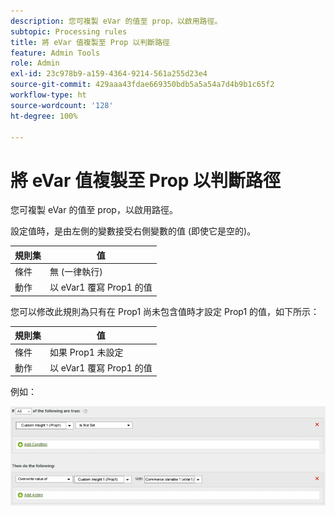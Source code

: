 ```yaml
---
description: 您可複製 eVar 的值至 prop，以啟用路徑。
subtopic: Processing rules
title: 將 eVar 值複製至 Prop 以判斷路徑
feature: Admin Tools
role: Admin
exl-id: 23c978b9-a159-4364-9214-561a255d23e4
source-git-commit: 429aaa43fdae669350bdb5a5a54a7d4b9b1c65f2
workflow-type: ht
source-wordcount: '128'
ht-degree: 100%

---
```


# 將 eVar 值複製至 Prop 以判斷路徑

您可複製 eVar 的值至 prop，以啟用路徑。

設定值時，是由左側的變數接受右側變數的值 (即使它是空的)。

| 規則集 | 值 |
|---|---|
| 條件 | 無 (一律執行) |
| 動作 | 以 eVar1 覆寫 Prop1 的值 |

您可以修改此規則為只有在 Prop1 尚未包含值時才設定 Prop1 的值，如下所示：

| 規則集 | 值 |
|---|---|
| 條件 | 如果 Prop1 未設定 |
| 動作 | 以 eVar1 覆寫 Prop1 的值 |

例如：

![](assets/overwrite-empty-prop.png)
